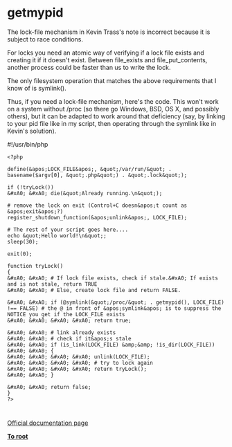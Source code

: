 # getmypid





The lock-file mechanism in Kevin Trass&apos;s note is incorrect because it is subject to race conditions.

For locks you need an atomic way of verifying if a lock file exists and creating it if it doesn&apos;t exist. Between file_exists and file_put_contents, another process could be faster than us to write the lock.

The only filesystem operation that matches the above requirements that I know of is symlink().

Thus, if you need a lock-file mechanism, here&apos;s the code. This won&apos;t work on a system without /proc (so there go Windows, BSD, OS X, and possibly others), but it can be adapted to work around that deficiency (say, by linking to your pid file like in my script, then operating through the symlink like in Kevin&apos;s solution).

#!/usr/bin/php


```
<?php

define(&apos;LOCK_FILE&apos;, &quot;/var/run/&quot; . basename($argv[0], &quot;.php&quot;) . &quot;.lock&quot;);

if (!tryLock())
&#xA0; &#xA0; die(&quot;Already running.\n&quot;);

# remove the lock on exit (Control+C doesn&apos;t count as &apos;exit&apos;?)
register_shutdown_function(&apos;unlink&apos;, LOCK_FILE);

# The rest of your script goes here....
echo &quot;Hello world!\n&quot;;
sleep(30);

exit(0);

function tryLock()
{
&#xA0; &#xA0; # If lock file exists, check if stale.&#xA0; If exists and is not stale, return TRUE
&#xA0; &#xA0; # Else, create lock file and return FALSE.

&#xA0; &#xA0; if (@symlink(&quot;/proc/&quot; . getmypid(), LOCK_FILE) !== FALSE) # the @ in front of &apos;symlink&apos; is to suppress the NOTICE you get if the LOCK_FILE exists
&#xA0; &#xA0; &#xA0; &#xA0; return true;

&#xA0; &#xA0; # link already exists
&#xA0; &#xA0; # check if it&apos;s stale
&#xA0; &#xA0; if (is_link(LOCK_FILE) &amp;&amp; !is_dir(LOCK_FILE))
&#xA0; &#xA0; {
&#xA0; &#xA0; &#xA0; &#xA0; unlink(LOCK_FILE);
&#xA0; &#xA0; &#xA0; &#xA0; # try to lock again
&#xA0; &#xA0; &#xA0; &#xA0; return tryLock();
&#xA0; &#xA0; }

&#xA0; &#xA0; return false;
}
?>
```



  

#

[Official documentation page](https://www.php.net/manual/en/function.getmypid.php)

**[To root](/README.md)**